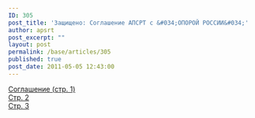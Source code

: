 ```yaml
---
ID: 305
post_title: 'Защищено: Соглашение АПСРТ с &#034;ОПОРОЙ РОССИИ&#034;'
author: apsrt
post_excerpt: ""
layout: post
permalink: /base/articles/305
published: true
post_date: 2011-05-05 12:43:00
---
```

<a href="http://www.apsrt.ru/docs/opora1.jpg">Соглашение (стр. 1)</a><br />
<a href="http://www.apsrt.ru/docs/opora2.jpg">Стр. 2</a><br />
<a href="http://www.apsrt.ru/docs/opora3.jpg">Стр. 3</a>